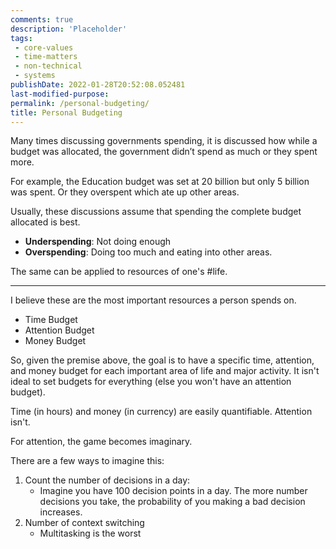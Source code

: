 ```yaml
---
comments: true
description: 'Placeholder' 
tags:
 - core-values
 - time-matters
 - non-technical
 - systems
publishDate: 2022-01-28T20:52:08.052481
last-modified-purpose:
permalink: /personal-budgeting/
title: Personal Budgeting
---
```


Many times discussing governments spending, it is discussed how while a budget was allocated, the government didn’t spend as much or they spent more.

For example, the Education budget was set at 20 billion but only 5 billion was spent. Or they overspent which ate up other areas.

Usually, these discussions assume that spending the complete budget allocated is best.

- **Underspending**: Not doing enough
- **Overspending**: Doing too much and eating into other areas.

The same can be applied to resources of one's #life.

***

I believe these are the most important resources a person spends on.

- Time Budget
- Attention Budget
- Money Budget

So, given the premise above, the goal is to have a specific time, attention, and money budget for each important area of life and major activity. It isn't ideal to set budgets for everything (else you won't have an attention budget).

Time (in hours) and money (in currency) are easily quantifiable. Attention isn't.

For attention, the game becomes imaginary.

There are a few ways to imagine this:

1. Count the number of decisions in a day:
    - Imagine you have 100 decision points in a day.
    The more number decisions you take, the probability of you making a bad decision increases.
2. Number of context switching
    - Multitasking is the worst